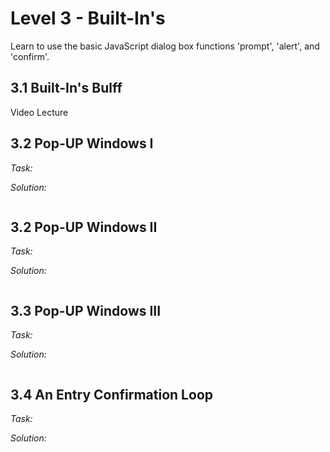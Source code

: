 # Level 3 - Built-In's
Learn to use the basic JavaScript dialog box functions 'prompt', 'alert', and 'confirm'.

## 3.1 Built-In's Bulff
Video Lecture

## 3.2 Pop-UP Windows I
_Task:_


_Solution:_
```javascript

```

## 3.2 Pop-UP Windows II
_Task:_


_Solution:_
```javascript

```

## 3.3 Pop-UP Windows III
_Task:_


_Solution:_
```javascript

```

## 3.4 An Entry Confirmation Loop
_Task:_


_Solution:_
```javascript

```
